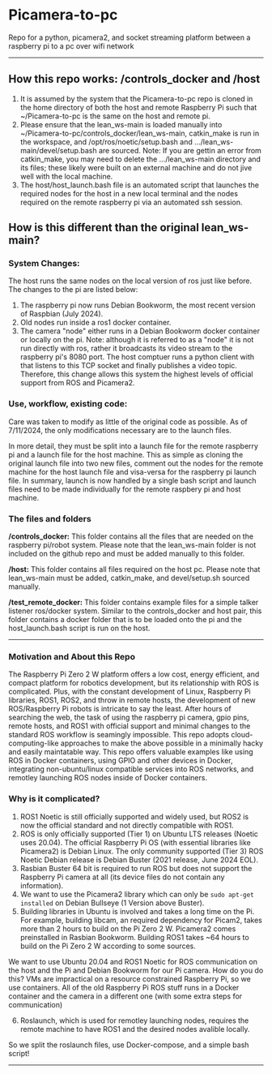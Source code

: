 # Picamera-to-pc
 Repo for a python, picamera2, and socket streaming platform between a raspberry pi to a pc over wifi network

---

## How this repo works: /controls_docker and /host
1. It is assumed by the system that the Picamera-to-pc repo is cloned in the home directory of both the host and remote Raspberry Pi such that ~/Picamera-to-pc is the same on the host and remote pi.
2. Please ensure that the lean_ws-main is loaded manually into ~/Picamera-to-pc/controls_docker/lean_ws-main, catkin_make is run in the workspace, and /opt/ros/noetic/setup.bash and .../lean_ws-main/devel/setup.bash are sourced. Note: If you are gettin an error from catkin_make, you may need to delete the .../lean_ws-main directory and its files; these likely were built on an external machine and do not jive well with the local machine.  
3. The host/host_launch.bash file is an automated script that launches the required nodes for the host in a new local terminal and the nodes required on the remote raspberry pi via an automated ssh session.

## How is this different than the original lean_ws-main?
### **System Changes:**
 The host runs the same nodes on the local version of ros just like before. The changes to the pi are listed below:
1. The raspberry pi now runs Debian Bookworm, the most recent version of Raspbian (July 2024).
2. Old nodes run inside a ros1 docker container.
3. The camera "node" either runs in a Debian Bookworm docker container or locally on the pi. Note: although it is referred to as a "node" it is not run directly with ros, rather it broadcasts its video stream to the raspberry pi's 8080 port. The host comptuer runs a python client with that listens to this TCP socket and finally publishes a video topic. Therefore, this change allows this system the highest levels of official support from ROS and Picamera2.

### Use, workflow, existing code:
 Care was taken to modify as little of the original code as possible. As of 7/11/2024, the only modifications necessary are to the launch files. 
 
 In more detail, they must be split into a launch file for the remote raspberry pi and a launch file for the host machine. This as simple as cloning the original launch file into two new files, comment out the nodes for the remote machine for the host launch file and visa-versa for the raspberry pi launch file. In summary, launch is now handled by a single bash script and launch files need to be made individually for the remote raspbery pi and host machine.

### The files and folders
**/controls_docker:** This folder contains all the files that are needed on the raspberry pi/robot system. Please note that the lean_ws-main folder is not included on the github repo and must be added manually to this folder.

**/host:** This folder contains all files required on the host pc. Please note that lean_ws-main must be added, catkin_make, and devel/setup.sh sourced manually. 

**/test_remote_docker:** This folder contains example files for a simple talker listener ros/docker system. Similar to the controls_docker and host pair, this folder contains a docker folder that is to be loaded onto the pi and the host_launch.bash script is run on the host. 

---

### Motivation and About this Repo
The Raspberry Pi Zero 2 W platform offers a low cost, energy efficient, and compact platform for robotics development, but its relationship with ROS is complicated. Plus, with the constant development of Linux, Raspberry Pi libraries, ROS1, ROS2, and throw in remote hosts, the development of new ROS/Raspberry Pi robots is intricate to say the least. After hours of searching the web, the task of using the raspberry pi camera, gpio pins, remote hosts, and ROS1 with official support and minimal changes to the standard ROS workflow is seamingly impossible. This repo adopts cloud-computing-like approaches to make the above possible in a minimally hacky and easily maintatable way. This repo offers valuable examples like using ROS in Docker containers, using GPIO and other devices in Docker, integrating non-ubuntu/linux compatible services into ROS networks, and remotley launching ROS nodes inside of Docker containers. 

### Why is it complicated? 
1. ROS1 Noetic is still officially supported and widely used, but ROS2 is now the official standard and not directly compatible with ROS1.
2. ROS is only officially supported (Tier 1) on Ubuntu LTS releases (Noetic uses 20.04). The official Raspberry Pi OS (with essential libraries like Picamera2) is Debian Linux. The only community supported (Tier 3) ROS Noetic Debian release is Debian Buster (2021 release, June 2024 EOL).
3. Rasbian Buster 64 bit is required to run ROS but does not support the Raspberry Pi camera at all (its device files do not contain any information). 
4. We want to use the Picamera2 library which can only be `sudo apt-get installed` on Debian Bullseye (1 Version above Buster). 
5. Building libraries in Ubuntu is involved and takes a long time on the Pi. For example, building libcam, an required dependency for Picam2, takes more than 2 hours to build on the Pi Zero 2 W. Picamera2 comes preinstalled in Rasbian Bookworm. Building ROS1 takes ~64 hours to build on the Pi Zero 2 W according to some sources.

We want to use Ubuntu 20.04 and ROS1 Noetic for ROS communication on the host and the Pi and Debian Bookworm for our Pi camera. How do you do this? VMs are impractical on a resource constrained Raspberry Pi, so we use containers. All of the old Raspberry Pi ROS stuff runs in a Docker container and the camera in a different one (with some extra steps for communication)

6. Roslaunch, which is used for remotley launching nodes, requires the remote machine to have ROS1 and the desired nodes avalible locally.

So we split the roslaunch files, use Docker-compose, and a simple bash script!

---